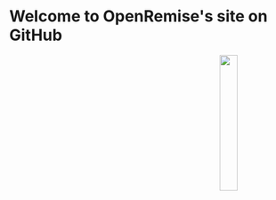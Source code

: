# Welcome to OpenRemise's site on GitHub

<img src="data/images/logo.png" width="25%" align="right">